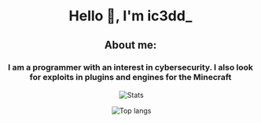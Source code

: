 <h1 align="center">Hello 👋, I'm ic3dd_</h1>
<h2 align="center">About me:</h2>
<h3 align="center">I am a programmer with an interest in cybersecurity. I also look for exploits in plugins and engines for the Minecraft</h3>

<p align="center">&nbsp;<img align="center" src="https://github-readme-stats.vercel.app/api?username=JestemIc3dd&theme=tokyonight&show_icons=true&hide_border=true&count_private=true" alt="Stats" /></p>
<p align="center">&nbsp;<img align="center" src="https://github-readme-stats.vercel.app/api/top-langs/?username=JestemIc3dd&theme=tokyonight&show_icons=true&hide_border=true&layout=compact" alt="Top langs" /></p>
